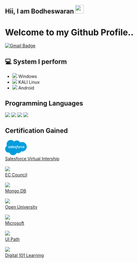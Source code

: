 ## Hii, I am Bodheswaran <img src="https://media.giphy.com/media/hvRJCLFzcasrR4ia7z/giphy.gif" width="28px" height="28px">
<h1>Welcome to my Github Profile..</h1> 

[![Gmail Badge](https://img.shields.io/badge/-bodheswaranchandra@gmail.com-c14438?style=flat-square&logo=Gmail&logoColor=white&link=mailto:bodheswaranchandra@gmail.com)](mailto:bodheswaranchandra@gmail.com)

## :computer: System I perform
* <img src ='https://user-images.githubusercontent.com/25181517/186884150-05e9ff6d-340e-4802-9533-2c3f02363ee3.png' height='50'/> Windows
* <img src ='https://github.com/marwin1991/profile-technology-icons/assets/76662862/2481dc48-be6b-4ebb-9e8c-3b957efe69fa' height='50'/> KALI Linux 
* <img src = 'https://user-images.githubusercontent.com/25181517/117269608-b7dcfb80-ae58-11eb-8e66-6cc8753553f0.png' height='50'/> Android

## Programming Languages
<img src = 'https://github.com/MarikIshtar007/MarikIshtar007/blob/master/images/c-original.svg' width='50'/> <img src = 'https://github.com/MarikIshtar007/MarikIshtar007/blob/master/images/python2.png' height='50'/>  <img src = 'https://github.com/MarikIshtar007/MarikIshtar007/blob/master/images/html.svg' width='50'/>  <img src = 'https://github.com/MarikIshtar007/MarikIshtar007/blob/master/images/css.svg' width='50'/>
## Certification Gained
<img src ='https://github.com/algolia/demo-salesforce/blob/master/imgs/salesforce-logo.png' height='50'/>  <br/>  [Salesforce Virtual Intership](https://github.com/Bodheswaran/Certificate/wiki/Salesforce) <br/>
<br/><img src ='https://mma.prnewswire.com/media/2373437/EC_Council_Logo.jpg?p=facebook' height='70'/> <br/> [EC Council](https://github.com/Bodheswaran/Certificate/wiki/EC-COUNCIL-Digital-Forensic-Essential-certificate)<br/>
<br/> <img src='https://www.pngall.com/wp-content/uploads/13/Mongodb-PNG-Image-HD.png' height='70' /><br/> [Mongo DB](https://github.com/Bodheswaran/Certificate/wiki/MongoDB-Introduction)<br/>
<br/><img src='https://upload.wikimedia.org/wikipedia/en/thumb/b/bc/The_Open_University_logo.svg/2560px-The_Open_University_logo.svg.png' height='40'/> <br/>[Open University](https://github.com/Bodheswaran/Certificate/wiki/Open-University_Network-Security)<br/>
<br/><img src='https://nforceit.com.au/wp-content/uploads/2023/09/nforceit-partner-microsoft-logo.png' height='70'/><br/> [Microsoft](https://github.com/Bodheswaran/Certificate/wiki/Microsoft) <br/>
<br/><img src='https://upload.wikimedia.org/wikipedia/commons/9/96/UiPath_Logo.png' height='50'/><br/>[UI Path](https://github.com/Bodheswaran/Certificate/wiki/UI-Path)<br/>
<br/><img src='https://reg.nielitchennai.edu.in/fsprime/images/logo.png' height='50'/><br/>[Digital 101 Learning]()

